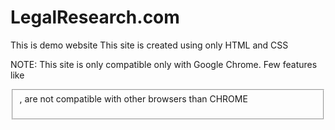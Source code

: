 # LegalResearch.com
This is demo website 
This site is created using only HTML and CSS

NOTE:
This site is only compatible only with Google Chrome. 
Few features like <fieldset> , <geolocation> are not compatible with other browsers than CHROME
